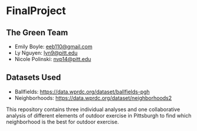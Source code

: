 # FinalProject
## The Green Team
 - Emily Boyle: eeb110@gmail.com
 - Ly Nguyen: lyn9@pitt.edu
 - Nicole Polinski: nvp14@pitt.edu
## Datasets Used
 - Ballfields: https://data.wprdc.org/dataset/ballfields-pgh
 - Neighborhoods: https://data.wprdc.org/dataset/neighborhoods2


This repository contains three individual analyses and one collaborative analysis of different elements of outdoor exercise in Pittsburgh to find which neighborhood is the best for outdoor exercise.
